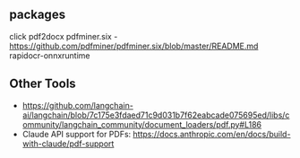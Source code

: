 ## packages
click
pdf2docx
pdfminer.six - https://github.com/pdfminer/pdfminer.six/blob/master/README.md
rapidocr-onnxruntime


## Other Tools
- https://github.com/langchain-ai/langchain/blob/7c175e3fdaed71c9d031b7f62eabcade075695ed/libs/community/langchain_community/document_loaders/pdf.py#L186
- Claude API support for PDFs: https://docs.anthropic.com/en/docs/build-with-claude/pdf-support
